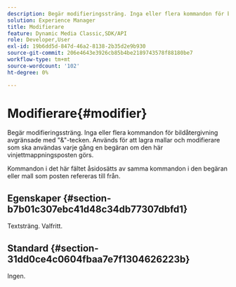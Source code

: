 ```yaml
---
description: Begär modifieringssträng. Inga eller flera kommandon för bildåtergivning avgränsade med "&"-tecken. Används för att lagra mallar och modifierare som ska användas varje gång en begäran om den här vinjettmappningsposten görs.
solution: Experience Manager
title: Modifierare
feature: Dynamic Media Classic,SDK/API
role: Developer,User
exl-id: 19b6dd5d-847d-46a2-8138-2b35d2e9b930
source-git-commit: 206e4643e3926cb85b4be2189743578f88180be7
workflow-type: tm+mt
source-wordcount: '102'
ht-degree: 0%

---
```


# Modifierare{#modifier}

Begär modifieringssträng. Inga eller flera kommandon för bildåtergivning avgränsade med &quot;&amp;&quot;-tecken. Används för att lagra mallar och modifierare som ska användas varje gång en begäran om den här vinjettmappningsposten görs.

Kommandon i det här fältet åsidosätts av samma kommandon i den begäran eller mall som posten refereras till från.

## Egenskaper {#section-b7b01c307ebc41d48c34db77307dbfd1}

Textsträng. Valfritt.

## Standard {#section-31dd0ce4c0604fbaa7e7f1304626223b}

Ingen.
